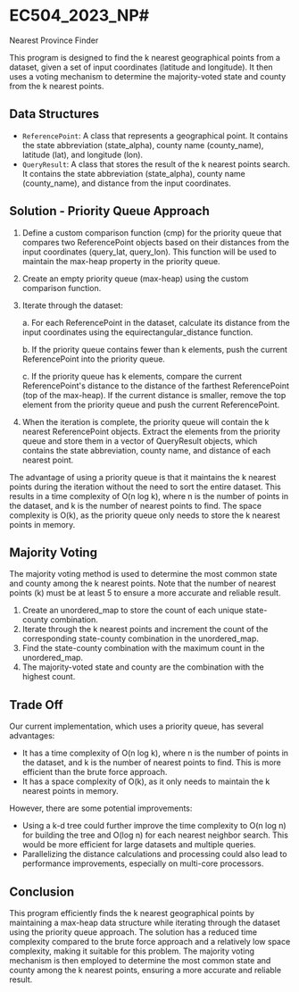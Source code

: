 # EC504_2023_NP# 

Nearest Province Finder



This program is designed to find the k nearest geographical points from a dataset, given a set of input coordinates (latitude and longitude). It then uses a voting mechanism to determine the majority-voted state and county from the k nearest points.

## Data Structures

- `ReferencePoint`: A class that represents a geographical point. It contains the state abbreviation (state_alpha), county name (county_name), latitude (lat), and longitude (lon).
- `QueryResult`: A class that stores the result of the k nearest points search. It contains the state abbreviation (state_alpha), county name (county_name), and distance from the input coordinates.

## Solution - Priority Queue Approach

1. Define a custom comparison function (cmp) for the priority queue that compares two ReferencePoint objects based on their distances from the input coordinates (query_lat, query_lon). This function will be used to maintain the max-heap property in the priority queue.

2. Create an empty priority queue (max-heap) using the custom comparison function.

3. Iterate through the dataset:

   a. For each ReferencePoint in the dataset, calculate its distance from the input coordinates using the equirectangular_distance function.

   b. If the priority queue contains fewer than k elements, push the current ReferencePoint into the priority queue.

   c. If the priority queue has k elements, compare the current ReferencePoint's distance to the distance of the farthest ReferencePoint (top of the max-heap). If the current distance is smaller, remove the top element from the priority queue and push the current ReferencePoint.

4. When the iteration is complete, the priority queue will contain the k nearest ReferencePoint objects. Extract the elements from the priority queue and store them in a vector of QueryResult objects, which contains the state abbreviation, county name, and distance of each nearest point.

The advantage of using a priority queue is that it maintains the k nearest points during the iteration without the need to sort the entire dataset. This results in a time complexity of O(n log k), where n is the number of points in the dataset, and k is the number of nearest points to find. The space complexity is O(k), as the priority queue only needs to store the k nearest points in memory.

## Majority Voting

The majority voting method is used to determine the most common state and county among the k nearest points. Note that the number of nearest points (k) must be at least 5 to ensure a more accurate and reliable result.

1. Create an unordered_map to store the count of each unique state-county combination.
2. Iterate through the k nearest points and increment the count of the corresponding state-county combination in the unordered_map.
3. Find the state-county combination with the maximum count in the unordered_map.
4. The majority-voted state and county are the combination with the highest count.

## Trade Off

Our current implementation, which uses a priority queue, has several advantages:

- It has a time complexity of O(n log k), where n is the number of points in the dataset, and k is the number of nearest points to find. This is more efficient than the brute force approach.
- It has a space complexity of O(k), as it only needs to maintain the k nearest points in memory.

However, there are some potential improvements:

- Using a k-d tree could further improve the time complexity to O(n log n) for building the tree and O(log n) for each nearest neighbor search. This would be more efficient for large datasets and multiple queries.
- Parallelizing the distance calculations and processing could also lead to performance improvements, especially on multi-core processors.

## Conclusion

This program efficiently finds the k nearest geographical points by maintaining a max-heap data structure while iterating through the dataset using the priority queue approach. The solution has a reduced time complexity compared to the brute force approach and a relatively low space complexity, making it suitable for this problem. The majority voting mechanism is then employed to determine the most common state and county among the k nearest points, ensuring a more accurate and reliable result.
